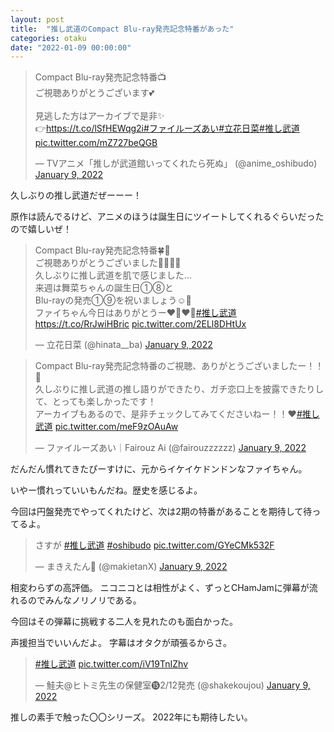 ```yaml
---
layout: post
title:  "推し武道のCompact Blu-ray発売記念特番があった"
categories: otaku
date: "2022-01-09 00:00:00"
---
```


<blockquote class="twitter-tweet tw-align-center"><p lang="ja" dir="ltr">Compact Blu-ray発売記念特番📺<br>ご視聴ありがとうございます💕<br><br>見逃した方はアーカイブで是非✨<br>👉<a href="https://t.co/lSfHEWqg2i">https://t.co/lSfHEWqg2i</a><a href="https://twitter.com/hashtag/%E3%83%95%E3%82%A1%E3%82%A4%E3%83%AB%E3%83%BC%E3%82%BA%E3%81%82%E3%81%84?src=hash&amp;ref_src=twsrc%5Etfw">#ファイルーズあい</a><a href="https://twitter.com/hashtag/%E7%AB%8B%E8%8A%B1%E6%97%A5%E8%8F%9C?src=hash&amp;ref_src=twsrc%5Etfw">#立花日菜</a><a href="https://twitter.com/hashtag/%E6%8E%A8%E3%81%97%E6%AD%A6%E9%81%93?src=hash&amp;ref_src=twsrc%5Etfw">#推し武道</a> <a href="https://t.co/mZ727beQGB">pic.twitter.com/mZ727beQGB</a></p>&mdash; TVアニメ「推しが武道館いってくれたら死ぬ」 (@anime_oshibudo) <a href="https://twitter.com/anime_oshibudo/status/1480152830497652736?ref_src=twsrc%5Etfw">January 9, 2022</a></blockquote> <script async src="https://platform.twitter.com/widgets.js" charset="utf-8"></script>

久しぶりの推し武道だぜーーー！

原作は読んでるけど、アニメのほうは誕生日にツイートしてくれるぐらいだったので嬉しいぜ！

<blockquote class="twitter-tweet tw-align-center"><p lang="ja" dir="ltr">Compact Blu-ray発売記念特番🍀🍑<br>ご視聴ありがとうございました🙇🏻‍♀️💭<br>久しぶりに推し武道を肌で感じました...<br>来週は舞菜ちゃんの誕生日①⑧と<br>Blu-rayの発売①⑨を祝いましょう☺️💭<br>ファイちゃん今日はありがとうー❤️‍🔥❤️‍🔥<a href="https://twitter.com/hashtag/%E6%8E%A8%E3%81%97%E6%AD%A6%E9%81%93?src=hash&amp;ref_src=twsrc%5Etfw">#推し武道</a> <a href="https://t.co/RrJwiHBric">https://t.co/RrJwiHBric</a> <a href="https://t.co/2ELl8DHtUx">pic.twitter.com/2ELl8DHtUx</a></p>&mdash; 立花日菜 (@hinata__ba) <a href="https://twitter.com/hinata__ba/status/1480161210960343040?ref_src=twsrc%5Etfw">January 9, 2022</a></blockquote> <script async src="https://platform.twitter.com/widgets.js" charset="utf-8"></script>

<blockquote class="twitter-tweet tw-align-center"><p lang="ja" dir="ltr">Compact Blu-ray発売記念特番のご視聴、ありがとうございましたー！！🥰<br>久しぶりに推し武道の推し語りができたり、ガチ恋口上を披露できたりして、とっても楽しかったです！<br>アーカイブもあるので、是非チェックしてみてくださいねー！！❤️<a href="https://twitter.com/hashtag/%E6%8E%A8%E3%81%97%E6%AD%A6%E9%81%93?src=hash&amp;ref_src=twsrc%5Etfw">#推し武道</a> <a href="https://t.co/meF9zOAuAw">pic.twitter.com/meF9zOAuAw</a></p>&mdash; ファイルーズあい｜Fairouz Ai (@fairouzzzzzz) <a href="https://twitter.com/fairouzzzzzz/status/1480159721919496199?ref_src=twsrc%5Etfw">January 9, 2022</a></blockquote> <script async src="https://platform.twitter.com/widgets.js" charset="utf-8"></script>

だんだん慣れてきたぴーすけに、元からイケイケドンドンなファイちゃん。

いやー慣れっていいもんだね。歴史を感じるよ。

今回は円盤発売でやってくれたけど、次は2期の特番があることを期待して待ってるよ。

<blockquote class="twitter-tweet tw-align-center"><p lang="ja" dir="ltr">さすが <a href="https://twitter.com/hashtag/%E6%8E%A8%E3%81%97%E6%AD%A6%E9%81%93?src=hash&amp;ref_src=twsrc%5Etfw">#推し武道</a> <a href="https://twitter.com/hashtag/oshibudo?src=hash&amp;ref_src=twsrc%5Etfw">#oshibudo</a> <a href="https://t.co/GYeCMk532F">pic.twitter.com/GYeCMk532F</a></p>&mdash; まきえたん🥦 (@makietanX) <a href="https://twitter.com/makietanX/status/1480150662852022277?ref_src=twsrc%5Etfw">January 9, 2022</a></blockquote> <script async src="https://platform.twitter.com/widgets.js" charset="utf-8"></script>

相変わらずの高評価。
ニコニコとは相性がよく、ずっとCHamJamに弾幕が流れるのでみんなノリノリである。

今回はその弾幕に挑戦する二人を見れたのも面白かった。

声援担当でいいんだよ。
字幕はオタクが頑張るからさ。

<blockquote class="twitter-tweet tw-align-center"><p lang="und" dir="ltr"><a href="https://twitter.com/hashtag/%E6%8E%A8%E3%81%97%E6%AD%A6%E9%81%93?src=hash&amp;ref_src=twsrc%5Etfw">#推し武道</a> <a href="https://t.co/iV19TnIZhv">pic.twitter.com/iV19TnIZhv</a></p>&mdash; 鮭夫@ヒトミ先生の保健室⓯2/12発売 (@shakekoujou) <a href="https://twitter.com/shakekoujou/status/1480147530830991364?ref_src=twsrc%5Etfw">January 9, 2022</a></blockquote> <script async src="https://platform.twitter.com/widgets.js" charset="utf-8"></script>

推しの素手で触った〇〇シリーズ。
2022年にも期待したい。
